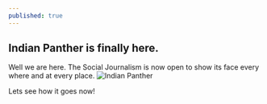```yaml
---
published: true
---
```



## Indian Panther is finally here.
Well we are here. The Social Journalism is now open to show its face every where and at every place. ![Indian Panther]({{site.baseurl}}/_posts/loginlogo.png)

Lets see how it goes now!
